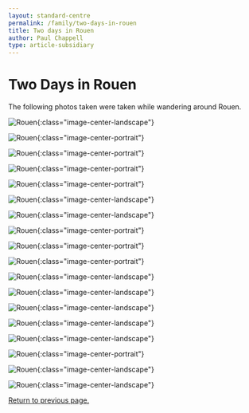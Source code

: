 ```yaml
---
layout: standard-centre
permalink: /family/two-days-in-rouen
title: Two days in Rouen
author: Paul Chappell
type: article-subsidiary
---
```

# Two Days in Rouen

The following photos taken were taken while wandering around Rouen.

![Rouen](/content/cat/fam/2007-to-2012-family-trips/rouen/001.jpg){:class="image-center-landscape"}

![Rouen](/content/cat/fam/2007-to-2012-family-trips/rouen/003.jpg){:class="image-center-portrait"}

![Rouen](/content/cat/fam/2007-to-2012-family-trips/rouen/004.jpg){:class="image-center-portrait"}

![Rouen](/content/cat/fam/2007-to-2012-family-trips/rouen/006.jpg){:class="image-center-portrait"}

![Rouen](/content/cat/fam/2007-to-2012-family-trips/rouen/007.jpg){:class="image-center-portrait"}

![Rouen](/content/cat/fam/2007-to-2012-family-trips/rouen/009.jpg){:class="image-center-landscape"}

![Rouen](/content/cat/fam/2007-to-2012-family-trips/rouen/010.jpg){:class="image-center-landscape"}

![Rouen](/content/cat/fam/2007-to-2012-family-trips/rouen/013.jpg){:class="image-center-portrait"}

![Rouen](/content/cat/fam/2007-to-2012-family-trips/rouen/014.jpg){:class="image-center-portrait"}

![Rouen](/content/cat/fam/2007-to-2012-family-trips/rouen/015.jpg){:class="image-center-portrait"}

![Rouen](/content/cat/fam/2007-to-2012-family-trips/rouen/017.jpg){:class="image-center-landscape"}

![Rouen](/content/cat/fam/2007-to-2012-family-trips/rouen/m001.jpg){:class="image-center-landscape"}

![Rouen](/content/cat/fam/2007-to-2012-family-trips/rouen/m002.jpg){:class="image-center-landscape"}

![Rouen](/content/cat/fam/2007-to-2012-family-trips/rouen/m003.jpg){:class="image-center-landscape"}

![Rouen](/content/cat/fam/2007-to-2012-family-trips/rouen/m004.jpg){:class="image-center-landscape"}

![Rouen](/content/cat/fam/2007-to-2012-family-trips/rouen/p001.jpg){:class="image-center-portrait"}

![Rouen](/content/cat/fam/2007-to-2012-family-trips/rouen/p002.jpg){:class="image-center-landscape"}

![Rouen](/content/cat/fam/2007-to-2012-family-trips/rouen/p003.jpg){:class="image-center-landscape"}

[Return to previous page.](/family/trips-2007-to-2012)

